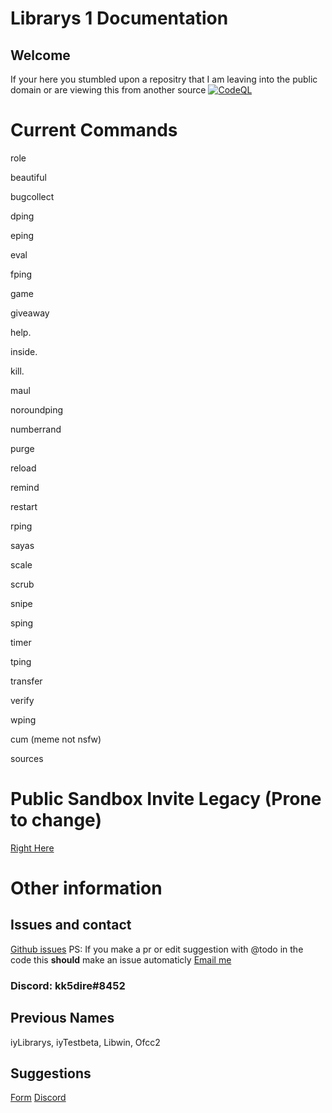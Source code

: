 # Librarys 1 Documentation
## Welcome 
If your here you stumbled upon a repositry that I am leaving into the public domain or are viewing this from another source
[![CodeQL](https://github.com/kk5dire/Librays1/actions/workflows/codeql-analysis.yml/badge.svg)](https://github.com/kk5dire/Librays1/actions/workflows/codeql-analysis.yml)

# Current Commands 


role

beautiful


bugcollect

dping

eping

eval

fping

game

giveaway

help.

inside.

kill.

maul

noroundping

numberrand

purge

reload

remind

restart

rping

sayas

scale


scrub

snipe

sping

timer

tping

transfer

verify

wping

cum (meme not nsfw)

sources

# Public Sandbox Invite Legacy (Prone to change)
[Right Here](https://discord.com/api/oauth2/authorize?client_id=843782098396381194&permissions=0&scope=bot)

# Other information 
## Issues and contact
[Github issues](https://github.com/kk5dire/Librays1)
PS: If you make a pr or edit suggestion with @todo in the code this **should** make an issue automaticly 
[Email me](mailto:contact@anotherkk5dire.web.app&cc=kk5dire@gmail.com)
### Discord: kk5dire#8452
## Previous Names
iyLibrarys, iyTestbeta, Libwin, Ofcc2
## Suggestions 
[Form](https://kk5.page.link/contact)
[Discord](https://kk5.page.link/la4)

